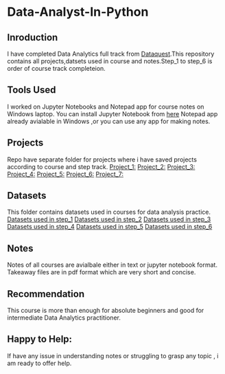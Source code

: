 # Data-Analyst-In-Python

## Inroduction
I have completed Data Analytics full track from [Dataquest]().This repository contains all projects,datsets used in course and 
notes.Step_1 to step_6 is order of course track completeion.

## Tools Used
I worked on Jupyter Notebooks and Notepad app for course notes on Windows laptop.
You can install Jupyter Notebook from [here]()
Notepad app already avialable in Windows ,or you can use any app for making notes.

## Projects
Repo have separate folder for projects where i have saved projects according to course and step track.
[Project_1:]()
[Project_2:]()
[Project_3:]()
[Project_4:]()
[Project_5:]()
[Project_6:]()
[Project_7:]()

## Datasets
This folder contains datasets used in courses for data analysis practice.
[Datasets used in step_1]()
[Datasets used in step_2]()
[Datasets used in step_3]()
[Datasets used in step_4]()
[Datasets used in step_5]()
[Datasets used in step_6]()

## Notes 
Notes of all courses are avialbale either in text or jupyter notebook format.
Takeaway files are in pdf format which are very short and concise.


## Recommendation
This course is more than enough for absolute beginners and good for intermediate Data Analytics practitioner.

## Happy to Help:
If have any issue in understanding notes or struggling to grasp any topic , i am ready to offer help.
 

